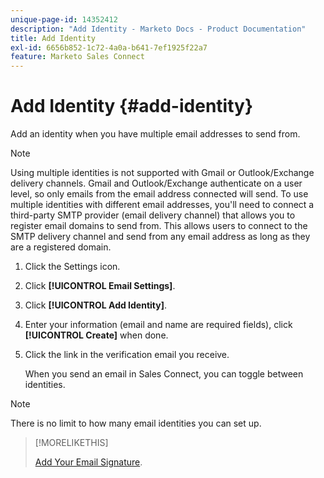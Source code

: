 ```yaml
---
unique-page-id: 14352412
description: "Add Identity - Marketo Docs - Product Documentation"
title: Add Identity
exl-id: 6656b852-1c72-4a0a-b641-7ef1925f22a7
feature: Marketo Sales Connect
---
```

# Add Identity {#add-identity}

Add an identity when you have multiple email addresses to send from.

>[!NOTE]
>
>Using multiple identities is not supported with Gmail or Outlook/Exchange delivery channels. Gmail and Outlook/Exchange authenticate on a user level, so only emails from the email address connected will send. To use multiple identities with different email addresses, you'll need to connect a third-party SMTP provider (email delivery channel) that allows you to register email domains to send from. This allows users to connect to the SMTP delivery channel and send from any email address as long as they are a registered domain.

1. Click the Settings icon.

1. Click **[!UICONTROL Email Settings]**.

1. Click **[!UICONTROL Add Identity]**.

1. Enter your information (email and name are required fields), click **[!UICONTROL Create]** when done.

1. Click the link in the verification email you receive.

   When you send an email in Sales Connect, you can toggle between identities.

>[!NOTE]
>
>There is no limit to how many email identities you can set up.

>[!MORELIKETHIS]
>
>[Add Your Email Signature](/help/marketo/product-docs/marketo-sales-connect/getting-started/email-settings/add-your-email-signature.md).
